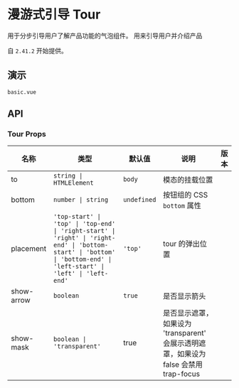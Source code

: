 # 漫游式引导 Tour

用于分步引导用户了解产品功能的气泡组件。 用来引导用户并介绍产品

自 `2.41.2` 开始提供。

## 演示

```demo
basic.vue
```

## API

### Tour Props

| 名称 | 类型 | 默认值 | 说明 | 版本 |
| --- | --- | --- | --- | --- |
| to | `string \| HTMLElement` | `body` | 模态的挂载位置 |  |
| bottom | `number \| string` | `undefined` | 按钮组的 CSS `bottom` 属性 |  |
| placement | `'top-start' \| 'top' \| 'top-end' \| 'right-start' \| 'right' \| 'right-end' \| 'bottom-start' \| 'bottom' \| 'bottom-end' \| 'left-start' \| 'left' \| 'left-end'` | `'top'` | tour 的弹出位置 |  |
| show-arrow | `boolean` | `true` | 是否显示箭头 |  |
| show-mask | `boolean \| 'transparent'` | true | 是否显示遮罩，如果设为 'transparent' 会展示透明遮罩，如果设为 false 会禁用 trap-focus |  |
